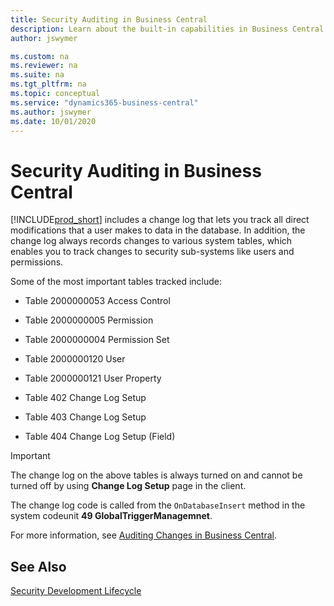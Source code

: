 ```yaml
---
title: Security Auditing in Business Central
description: Learn about the built-in capabilities in Business Central that let you track and audit usage of your Business Central.
author: jswymer

ms.custom: na
ms.reviewer: na
ms.suite: na
ms.tgt_pltfrm: na
ms.topic: conceptual
ms.service: "dynamics365-business-central"
ms.author: jswymer
ms.date: 10/01/2020
---
```


# Security Auditing in Business Central

[!INCLUDE[prod_short](../developer/includes/prod_short.md)] includes a change log that lets you track all direct modifications that a user makes to data in the database. In addition, the change log always records changes to various system tables, which enables you to track changes to security sub-systems like users and permissions.

Some of the most important tables tracked include:  

- Table 2000000053 Access Control

- Table 2000000005 Permission

- Table 2000000004 Permission Set

- Table 2000000120 User

- Table 2000000121 User Property

- Table 402 Change Log Setup

- Table 403 Change Log Setup

- Table 404 Change Log Setup (Field)

> [!IMPORTANT]  
> The change log on the above tables is always turned on and cannot be turned off by using **Change Log Setup** page in the client.
>
> The change log code is called from the `OnDatabaseInsert` method in the system codeunit **49 GlobalTriggerManagemnet**.

For more information, see [Auditing Changes in Business Central](/dynamics365/business-central/across-log-changes).

<!-- change title to auditing data changes -->
## See Also  

[Security Development Lifecycle](https://www.microsoft.com/sdl)  
